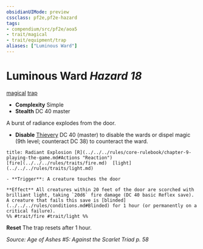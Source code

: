 ```yaml
---
obsidianUIMode: preview
cssclass: pf2e,pf2e-hazard
tags:
- compendium/src/pf2e/aoa5
- trait/magical
- trait/equipment/trap
aliases: ["Luminous Ward"]
---
```

# Luminous Ward *Hazard 18*  
[magical](magical.md)  [trap](trap.md)  

- **Complexity** Simple
- **Stealth** DC 40 master  

A burst of radiance explodes from the door.

- **Disable** [Thievery](../../skills.md#Thievery) DC 40 (master) to disable the wards or dispel magic (9th level; counteract DC 38) to counteract the ward.  
     
```ad-embed-ability
title: Radiant Explosion [R](../../../rules/core-rulebook/chapter-9-playing-the-game.md#Actions "Reaction")
[fire](../../../rules/traits/fire.md)  [light](../../../rules/traits/light.md)  

- **Trigger**: A creature touches the door

**Effect** All creatures within 20 feet of the door are scorched with brilliant light, taking `20d6` fire damage (DC 40 basic Reflex save). A creature that fails this save is [blinded](../../../rules/conditions.md#Blinded) for 1 hour (or permanently on a critical failure).  
%% #trait/fire #trait/light %%
```

**Reset** The trap resets after 1 hour.  

*Source: Age of Ashes #5: Against the Scarlet Triad p. 58*
